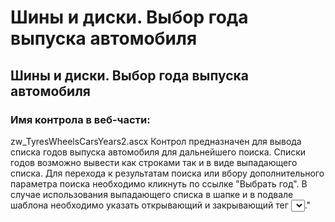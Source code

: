 ﻿---
description: 2.4.7
---
# Шины и диски. Выбор года выпуска автомобиля
## Шины и диски. Выбор года выпуска автомобиля
### Имя контрола в веб-части: 
zw_TyresWheelsCarsYears2.ascx
Контрол предназначен для вывода списка годов выпуска автомобиля для дальнейшего поиска.
Списки годов возможно вывести как строками так и в виде выпадающего списка.
Для перехода к результатам поиска или вбору дополнительного параметра поиска необходимо кликнуть по ссылке "Выбрать год".
В случае использования выпадающего списка в шапке и в подвале шаблона необходимо указать открывающий и закрывающий тег <select></select>."

